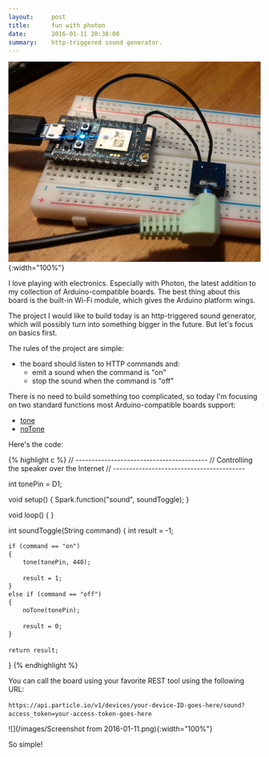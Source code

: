 ```yaml
---
layout:     post
title:      fun with photon
date:       2016-01-11 20:38:00
summary:    http-triggered sound generator.
---
```


![](/images/IMG_20160111_222618_edit.jpg){:width="100%"}

I love playing with electronics. Especially with Photon, the latest addition to my collection of Arduino-compatible boards. The best thing about this board is the built-in Wi-Fi module, which gives the Arduino platform wings.

The project I would like to build today is an http-triggered sound generator, which will possibly turn into something bigger in the future. But let's focus on basics first.

The rules of the project are simple:

* the board should listen to HTTP commands and:
  * emit a sound when the command is "on"
  * stop the sound when the command is "off"

There is no need to build something too complicated, so today I'm focusing on two standard functions most Arduino-compatible boards support:

* [tone](https://www.arduino.cc/en/Reference/Tone)
* [noTone](https://www.arduino.cc/en/Reference/NoTone)

Here's the code:

{% highlight c %}
// -----------------------------------------
// Controlling the speaker over the Internet
// -----------------------------------------

int tonePin = D1;

void setup()
{
    Spark.function("sound", soundToggle);
}

void loop() { }

int soundToggle(String command)
{
    int result = -1;

    if (command == "on")
    {
        tone(tonePin, 440);

        result = 1;
    }
    else if (command == "off")
    {
        noTone(tonePin);

        result = 0;
    }

    return result;
}
{% endhighlight %}

You can call the board using your favorite REST tool using the following URL:

```https://api.particle.io/v1/devices/your-device-ID-goes-here/sound?access_token=your-access-token-goes-here```

![](/images/Screenshot from 2016-01-11.png){:width="100%"}

So simple!
